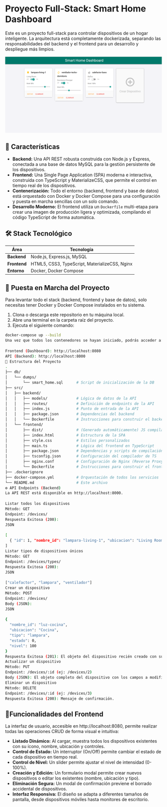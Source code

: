 

# Proyecto Full-Stack: Smart Home Dashboard

Este es un proyecto full-stack para controlar dispositivos de un hogar inteligente. La arquitectura está completamente dockerizada, separando las responsabilidades del backend y el frontend para un desarrollo y despliegue más limpios.

![Captura de Pantalla del Dashboard](/image.png)

## 🌟 Características

* **Backend:** Una API REST robusta construida con Node.js y Express, conectada a una base de datos MySQL para la gestión persistente de los dispositivos.
* **Frontend:** Una Single Page Application (SPA) moderna e interactiva, construida con TypeScript y MaterializeCSS, que permite el control en tiempo real de los dispositivos.
* **Contenerización:** Todo el entorno (backend, frontend y base de datos) está orquestado con Docker y Docker Compose para una configuración y puesta en marcha sencillas con un solo comando.
* **Desarrollo Moderno:** El frontend utiliza un `Dockerfile` multi-etapa para crear una imagen de producción ligera y optimizada, compilando el código TypeScript de forma automática.

## 🛠️ Stack Tecnológico

| Área          | Tecnología                                      |
|---------------|-------------------------------------------------|
| **Backend** | Node.js, Express.js, MySQL                      |
| **Frontend** | HTML5, CSS3, TypeScript, MaterializeCSS, Nginx  |
| **Entorno** | Docker, Docker Compose                          |

## 🚀 Puesta en Marcha del Proyecto

Para levantar todo el stack (backend, frontend y base de datos), solo necesitas tener Docker y Docker Compose instalados en tu sistema.

1.  Clona o descarga este repositorio en tu máquina local.
2.  Abre una terminal en la carpeta raíz del proyecto.
3.  Ejecuta el siguiente comando:

```bash
docker-compose up --build
Una vez que todos los contenedores se hayan iniciado, podrás acceder a:

Frontend (Dashboard): http://localhost:8080
API (Backend): http://localhost:8000
📁 Estructura del Proyecto
.
├── db/
│   └── dumps/
│       └── smart_home.sql      # Script de inicialización de la DB
├── src/
│   ├── backend/
│   │   ├── models/             # Lógica de datos de la API
│   │   ├── routes/             # Definición de endpoints de la API
│   │   ├── index.js            # Punto de entrada de la API
│   │   ├── package.json        # Dependencias del backend
│   │   └── Dockerfile          # Instrucciones para construir el backend
│   └── frontend/
│       ├── dist/               # (Generado automáticamente) JS compilado
│       ├── index.html          # Estructura de la SPA
│       ├── style.css           # Estilos personalizados
│       ├── main.ts             # Lógica del frontend en TypeScript
│       ├── package.json        # Dependencias y scripts de compilación
│       ├── tsconfig.json       # Configuración del compilador de TS
│       ├── nginx.conf          # Configuración de Nginx (Reverse Proxy)
│       └── Dockerfile          # Instrucciones para construir el frontend
├── .dockerignore
├── docker-compose.yml          # Orquestación de todos los servicios
└── README.md                   # Este archivo
⚙️ API Endpoints (Backend)
La API REST está disponible en http://localhost:8000.

Listar todos los dispositivos
Método: GET
Endpoint: /devices/
Respuesta Exitosa (200):
JSON

[
  { "id": 1, "nombre_id": "lampara-living-1", "ubicacion": "Living Room", "tipo": "lampara", "estado": 1, "nivel": 80 }
]
Listar tipos de dispositivos únicos
Método: GET
Endpoint: /devices/types/
Respuesta Exitosa (200):
JSON

["calefactor", "lampara", "ventilador"]
Crear un dispositivo
Método: POST
Endpoint: /devices/
Body (JSON):
JSON

{
  "nombre_id": "luz-cocina",
  "ubicacion": "Cocina",
  "tipo": "lampara",
  "estado": 0,
  "nivel": 100
}
Respuesta Exitosa (201): El objeto del dispositivo recién creado con su id.
Actualizar un dispositivo
Método: PUT
Endpoint: /devices/:id (ej: /devices/2)
Body (JSON): El objeto completo del dispositivo con los campos a modificar.
Eliminar un dispositivo
Método: DELETE
Endpoint: /devices/:id (ej: /devices/3)
Respuesta Exitosa (200): Mensaje de confirmación.

```
## 🎨Funcionalidades del Frontend
La interfaz de usuario, accesible en http://localhost:8080, permite realizar todas las operaciones CRUD de forma visual e intuitiva:

* **Listado Dinámico:** Al cargar, muestra todos los dispositivos existentes con su ícono, nombre, ubicación y controles.
* **Control de Estado:** Un interruptor (On/Off) permite cambiar el estado de cada dispositivo en tiempo real.
* **Control de Nivel:** Un slider permite ajustar el nivel de intensidad (0-100%).
* **Creación y Edición:** Un formulario modal permite crear nuevos dispositivos o editar los existentes (nombre, ubicación y tipo).
* **Eliminación Segura:** Un modal de confirmación previene el borrado accidental de dispositivos.
* **Interfaz Responsiva:** El diseño se adapta a diferentes tamaños de pantalla, desde dispositivos móviles hasta monitores de escritorio.

